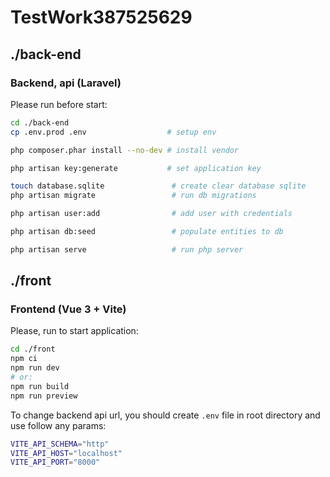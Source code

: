 # TestWork387525629


## ./back-end

### Backend, api (Laravel)


Please run before start:

```bash
cd ./back-end
cp .env.prod .env                  # setup env

php composer.phar install --no-dev # install vendor

php artisan key:generate           # set application key

touch database.sqlite               # create clear database sqlite
php artisan migrate                 # run db migrations

php artisan user:add                # add user with credentials

php artisan db:seed                 # populate entities to db 

php artisan serve                   # run php server
```



## ./front

### Frontend (Vue 3 + Vite)



Please, run to start application:
```sh
cd ./front
npm ci
npm run dev
# or:
npm run build
npm run preview
```


To change backend api url, you should create `.env` file in root directory and use follow any params:
```bash
VITE_API_SCHEMA="http"
VITE_API_HOST="localhost"
VITE_API_PORT="8000"
```


